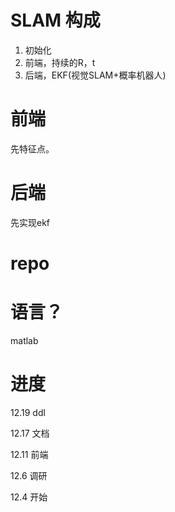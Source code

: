 # SLAM 构成

1. 初始化
2. 前端，持续的R，t
3. 后端，EKF(视觉SLAM+概率机器人)

# 前端

先特征点。

# 后端

先实现ekf

# repo

# 语言？

matlab

<!-- c++ + eigen -->


# 进度

12.19 ddl

12.17 文档

12.11 前端

12.6 调研

12.4 开始